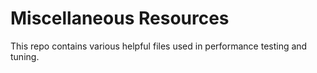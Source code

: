 # Miscellaneous Resources

This repo contains various helpful files used in performance testing and tuning.
